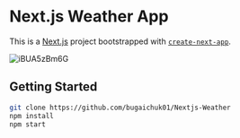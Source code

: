 # Next.js Weather App 

This is a [Next.js](https://nextjs.org/) project bootstrapped with [`create-next-app`](https://github.com/vercel/next.js/tree/canary/packages/create-next-app).

![iBUA5zBm6G](https://user-images.githubusercontent.com/90038064/153898776-424f65fc-3f24-477d-98bc-32c1864add36.gif)

## Getting Started


```bash
git clone https://github.com/bugaichuk01/Nextjs-Weather
npm install
npm start
```
